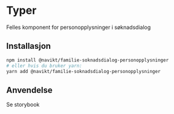 # Typer

Felles komponent for personopplysninger i søknadsdialog

## Installasjon

```sh
npm install @navikt/familie-soknadsdialog-personopplysninger
# eller hvis du bruker yarn:
yarn add @navikt/familie-soknadsdialog-personopplysninger
```

## Anvendelse

Se storybook
